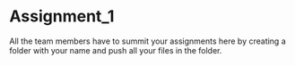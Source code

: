 # Assignment_1
All the team members have to summit your assignments here by creating a folder with your name and push all your files in the folder.
